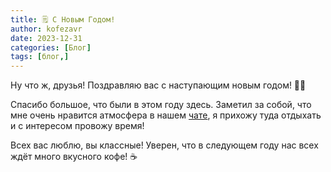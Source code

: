 ```yaml
---
title: 🗒 С Новым Годом!
author: kofezavr
date: 2023-12-31
categories: [Блог]
tags: [блог,]
--- 
```

Ну что ж, друзья! Поздравляю вас с наступающим новым годом! 🎄🥂

Спасибо большое, что были в этом году здесь. Заметил за собой, что мне очень нравится атмосфера в нашем [чате](https://t.me/kofezavr), я прихожу туда отдыхать и с интересом провожу время! 

Всех вас люблю, вы классные! Уверен, что в следующем году нас всех ждёт много вкусного кофе! ☕️